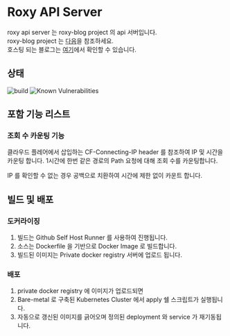 # Roxy API Server 
roxy api server 는 roxy-blog project 의 api 서버입니다.  
roxy-blog project 는 [다음](https://github.com/rainbow-flavor/roxy-blog)을 참조하세요.  
호스팅 되는 블로그는 [여기](https://roxy.iro.ooo)에서 확인할 수 있습니다.

## 상태
![build](https://github.com/rainbow-flavor/roxy-api-server/actions/workflows/docker-image.yml/badge.svg)
![Known Vulnerabilities](https://snyk.io/test/github/rainbow-flavor/roxy-api-server/badge.svg)

## 포함 기능 리스트
### 조회 수 카운팅 기능
클라우드 플레어에서 삽입하는 CF-Connecting-IP header 를 참조하여 IP 및 시간을 카운팅 합니다.
1시간에 한번 같은 경로의 Path 요청에 대해 조회 수를 카운팅합니다. 

IP 를 확인할 수 없는 경우 공백으로 치환하여 시간에 제한 없이 카운트 합니다.

## 빌드 및 배포
### 도커라이징 
1. 빌드는 Github Self Host Runner 를 사용하여 진행됩니다. 
2. 소스는 Dockerfile 을 기반으로 Docker Image 로 빌드합니다.
3. 빌드된 이미지는 Private docker registry 서버에 업로드 됩니다.

### 배포
1. private docker registry 에 이미지가 업로드되면
2. Bare-metal 로 구축된 Kubernetes Cluster 에서 apply 쉘 스크립트가 실행됩니다.
3. 자동으로 갱신된 이미지를 긁어오며 정의된 deployment 와 service 가 재기동됩니다.



